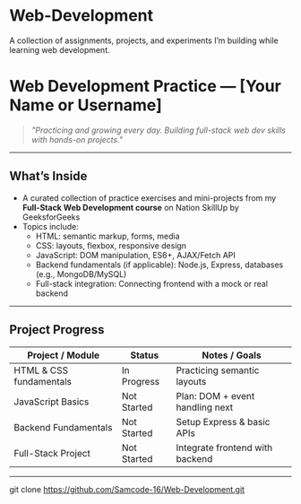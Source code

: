 # Web-Development
A collection of assignments, projects, and experiments I’m building while learning web development.

# Web Development Practice — [Your Name or Username]

> *"Practicing and growing every day. Building full-stack web dev skills with hands-on projects."*

---

##  What’s Inside

- A curated collection of practice exercises and mini-projects from my **Full-Stack Web Development course** on Nation SkillUp by GeeksforGeeks
- Topics include:
  - HTML: semantic markup, forms, media
  - CSS: layouts, flexbox, responsive design
  - JavaScript: DOM manipulation, ES6+, AJAX/Fetch API
  - Backend fundamentals (if applicable): Node.js, Express, databases (e.g., MongoDB/MySQL)
  - Full-stack integration: Connecting frontend with a mock or real backend

---

##  Project Progress

| Project / Module        | Status        | Notes / Goals                       |
|-------------------------|---------------|-------------------------------------|
| HTML & CSS fundamentals |  In Progress | Practicing semantic layouts         |
| JavaScript Basics       |  Not Started | Plan: DOM + event handling next     |
| Backend Fundamentals    |  Not Started | Setup Express & basic APIs          |
| Full-Stack Project      |  Not Started | Integrate frontend with backend     |


---


   git clone https://github.com/Samcode-16/Web-Development.git

